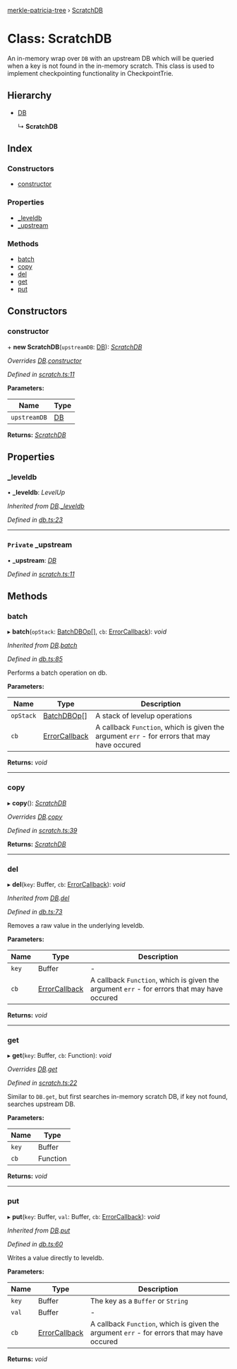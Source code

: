 [merkle-patricia-tree](../README.md) › [ScratchDB](scratchdb.md)

# Class: ScratchDB

An in-memory wrap over `DB` with an upstream DB
which will be queried when a key is not found
in the in-memory scratch. This class is used to implement
checkpointing functionality in CheckpointTrie.

## Hierarchy

* [DB](db.md)

  ↳ **ScratchDB**

## Index

### Constructors

* [constructor](scratchdb.md#constructor)

### Properties

* [_leveldb](scratchdb.md#_leveldb)
* [_upstream](scratchdb.md#private-_upstream)

### Methods

* [batch](scratchdb.md#batch)
* [copy](scratchdb.md#copy)
* [del](scratchdb.md#del)
* [get](scratchdb.md#get)
* [put](scratchdb.md#put)

## Constructors

###  constructor

\+ **new ScratchDB**(`upstreamDB`: [DB](db.md)): *[ScratchDB](scratchdb.md)*

*Overrides [DB](db.md).[constructor](db.md#constructor)*

*Defined in [scratch.ts:11](https://github.com/ethereumjs/merkle-patricia-tree/blob/master/src/scratch.ts#L11)*

**Parameters:**

Name | Type |
------ | ------ |
`upstreamDB` | [DB](db.md) |

**Returns:** *[ScratchDB](scratchdb.md)*

## Properties

###  _leveldb

• **_leveldb**: *LevelUp*

*Inherited from [DB](db.md).[_leveldb](db.md#_leveldb)*

*Defined in [db.ts:23](https://github.com/ethereumjs/merkle-patricia-tree/blob/master/src/db.ts#L23)*

___

### `Private` _upstream

• **_upstream**: *[DB](db.md)*

*Defined in [scratch.ts:11](https://github.com/ethereumjs/merkle-patricia-tree/blob/master/src/scratch.ts#L11)*

## Methods

###  batch

▸ **batch**(`opStack`: [BatchDBOp](../README.md#batchdbop)[], `cb`: [ErrorCallback](../README.md#errorcallback)): *void*

*Inherited from [DB](db.md).[batch](db.md#batch)*

*Defined in [db.ts:85](https://github.com/ethereumjs/merkle-patricia-tree/blob/master/src/db.ts#L85)*

Performs a batch operation on db.

**Parameters:**

Name | Type | Description |
------ | ------ | ------ |
`opStack` | [BatchDBOp](../README.md#batchdbop)[] | A stack of levelup operations |
`cb` | [ErrorCallback](../README.md#errorcallback) | A callback `Function`, which is given the argument `err` - for errors that may have occured  |

**Returns:** *void*

___

###  copy

▸ **copy**(): *[ScratchDB](scratchdb.md)*

*Overrides [DB](db.md).[copy](db.md#copy)*

*Defined in [scratch.ts:39](https://github.com/ethereumjs/merkle-patricia-tree/blob/master/src/scratch.ts#L39)*

**Returns:** *[ScratchDB](scratchdb.md)*

___

###  del

▸ **del**(`key`: Buffer, `cb`: [ErrorCallback](../README.md#errorcallback)): *void*

*Inherited from [DB](db.md).[del](db.md#del)*

*Defined in [db.ts:73](https://github.com/ethereumjs/merkle-patricia-tree/blob/master/src/db.ts#L73)*

Removes a raw value in the underlying leveldb.

**Parameters:**

Name | Type | Description |
------ | ------ | ------ |
`key` | Buffer | - |
`cb` | [ErrorCallback](../README.md#errorcallback) | A callback `Function`, which is given the argument `err` - for errors that may have occured  |

**Returns:** *void*

___

###  get

▸ **get**(`key`: Buffer, `cb`: Function): *void*

*Overrides [DB](db.md).[get](db.md#get)*

*Defined in [scratch.ts:22](https://github.com/ethereumjs/merkle-patricia-tree/blob/master/src/scratch.ts#L22)*

Similar to `DB.get`, but first searches in-memory
scratch DB, if key not found, searches upstream DB.

**Parameters:**

Name | Type |
------ | ------ |
`key` | Buffer |
`cb` | Function |

**Returns:** *void*

___

###  put

▸ **put**(`key`: Buffer, `val`: Buffer, `cb`: [ErrorCallback](../README.md#errorcallback)): *void*

*Inherited from [DB](db.md).[put](db.md#put)*

*Defined in [db.ts:60](https://github.com/ethereumjs/merkle-patricia-tree/blob/master/src/db.ts#L60)*

Writes a value directly to leveldb.

**Parameters:**

Name | Type | Description |
------ | ------ | ------ |
`key` | Buffer | The key as a `Buffer` or `String` |
`val` | Buffer | - |
`cb` | [ErrorCallback](../README.md#errorcallback) | A callback `Function`, which is given the argument `err` - for errors that may have occured  |

**Returns:** *void*
